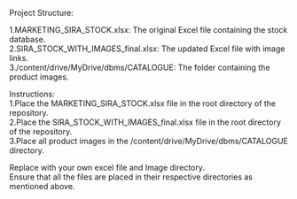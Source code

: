 Project Structure:<br>

1.MARKETING_SIRA_STOCK.xlsx: The original Excel file containing the stock database.<br>
2.SIRA_STOCK_WITH_IMAGES_final.xlsx: The updated Excel file with image links.<br>
3./content/drive/MyDrive/dbms/CATALOGUE: The folder containing the product images.<br>

Instructions:<br>
1.Place the MARKETING_SIRA_STOCK.xlsx file in the root directory of the repository.<br>
2.Place the SIRA_STOCK_WITH_IMAGES_final.xlsx file in the root directory of the repository.<br>
3.Place all product images in the /content/drive/MyDrive/dbms/CATALOGUE directory.<br>

Replace with your own excel file and Image directory.<br>
Ensure that all the files are placed in their respective directories as mentioned above.

